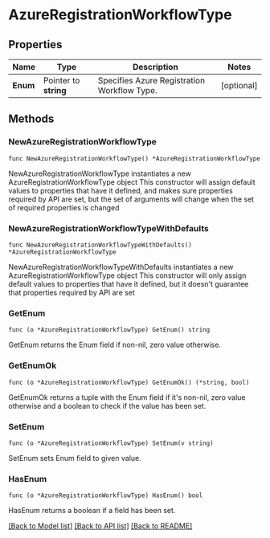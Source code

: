 # AzureRegistrationWorkflowType

## Properties

Name | Type | Description | Notes
------------ | ------------- | ------------- | -------------
**Enum** | Pointer to **string** | Specifies Azure Registration Workflow Type. | [optional] 

## Methods

### NewAzureRegistrationWorkflowType

`func NewAzureRegistrationWorkflowType() *AzureRegistrationWorkflowType`

NewAzureRegistrationWorkflowType instantiates a new AzureRegistrationWorkflowType object
This constructor will assign default values to properties that have it defined,
and makes sure properties required by API are set, but the set of arguments
will change when the set of required properties is changed

### NewAzureRegistrationWorkflowTypeWithDefaults

`func NewAzureRegistrationWorkflowTypeWithDefaults() *AzureRegistrationWorkflowType`

NewAzureRegistrationWorkflowTypeWithDefaults instantiates a new AzureRegistrationWorkflowType object
This constructor will only assign default values to properties that have it defined,
but it doesn't guarantee that properties required by API are set

### GetEnum

`func (o *AzureRegistrationWorkflowType) GetEnum() string`

GetEnum returns the Enum field if non-nil, zero value otherwise.

### GetEnumOk

`func (o *AzureRegistrationWorkflowType) GetEnumOk() (*string, bool)`

GetEnumOk returns a tuple with the Enum field if it's non-nil, zero value otherwise
and a boolean to check if the value has been set.

### SetEnum

`func (o *AzureRegistrationWorkflowType) SetEnum(v string)`

SetEnum sets Enum field to given value.

### HasEnum

`func (o *AzureRegistrationWorkflowType) HasEnum() bool`

HasEnum returns a boolean if a field has been set.


[[Back to Model list]](../README.md#documentation-for-models) [[Back to API list]](../README.md#documentation-for-api-endpoints) [[Back to README]](../README.md)


